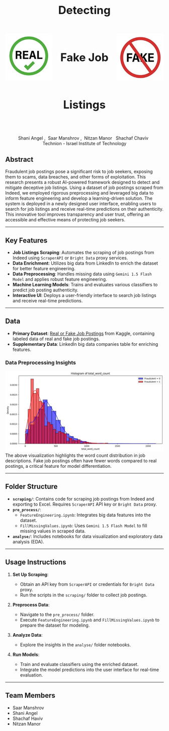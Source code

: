 <h1 style="text-align:center; font-weight:bold; font-size:2.5em; display:flex; justify-content:center; align-items:center;">
    <img src="./images/real.jpg" alt="Logo" width="150" height="150" style="margin-right: 10px; vertical-align:middle;">
    <span style="line-height: 150px; vertical-align:middle;">Detecting Fake Job Listings</span>
    <img src="./images/fake.jpg" alt="Logo" width="150" height="150" style="margin-left: 10px; vertical-align:middle;">
</h1>

<p align='center' style="text-align:center;font-size:1em;">
    <a>Shani Angel</a>&nbsp;,&nbsp;
    <a>Saar Manshrov</a>&nbsp;,&nbsp;
    <a >Nitzan Manor</a>&nbsp;&nbsp;
    <a>Shachaf Chaviv</a>&nbsp;&nbsp;
    <br/> 
    Technion - Israel Institute of Technology<br/> 
</p>





[//]: # (# Job Listing Authenticity Detector)

[//]: # ()
[//]: # (![Real Job]&#40;./images/real.jpg&#41;  )

[//]: # (![Fake Job]&#40;./images/fake.jpg&#41;)

## Abstract
Fraudulent job postings pose a significant risk to job seekers, exposing them to scams, data breaches, and other forms of exploitation. This research presents a robust AI-powered framework designed to detect and mitigate deceptive job listings. Using a dataset of job postings scraped from Indeed, we employed rigorous preprocessing and leveraged big data to inform feature engineering and develop a learning-driven solution. The system is deployed in a newly designed user interface, enabling users to search for job listings and receive real-time predictions on their authenticity. This innovative tool improves transparency and user trust, offering an accessible and effective means of protecting job seekers.

---

## Key Features
- **Job Listings Scraping**: Automates the scraping of job postings from Indeed using `ScraperAPI` or `Bright Data` proxy services.
- **Data Enrichment**: Utilizes big data from LinkedIn to enrich the dataset for better feature engineering.
- **Data Preprocessing**: Handles missing data using `Gemini 1.5 Flash Model` and applies robust feature engineering.
- **Machine Learning Models**: Trains and evaluates various classifiers to predict job posting authenticity.
- **Interactive UI**: Deploys a user-friendly interface to search job listings and receive real-time predictions.

---

## Data
- **Primary Dataset**: [Real or Fake Job Postings](https://www.kaggle.com/datasets/shivamb/real-or-fake-fake-jobposting-prediction) from Kaggle, containing labeled data of real and fake job postings.
- **Supplementary Data**: LinkedIn big data companies table for enriching features.

### Data Preprocessing Insights
![Kaggle Word Count Distribution](./images/kaggle_word_count.jpeg)  
The above visualization highlights the word count distribution in job descriptions. Fake job postings often have fewer words compared to real postings, a critical feature for model differentiation.

---

## Folder Structure
- **`scraping/`**: Contains code for scraping job postings from Indeed and exporting to Excel. Requires `ScraperAPI` API key or `Bright Data` proxy.
- **`pre_process/`**: 
  - `FeatureEngineering.ipynb`: Integrates big data features into the dataset.
  - `FillMissingValues.ipynb`: Uses `Gemini 1.5 Flash Model` to fill missing values in scraped data.
- **`analyse/`**: Includes notebooks for data visualization and exploratory data analysis (EDA).

---

## Usage Instructions
1. **Set Up Scraping**:
   - Obtain an API key from `ScraperAPI` or credentials for `Bright Data` proxy.
   - Run the scripts in the `scraping/` folder to collect job postings.

2. **Preprocess Data**:
   - Navigate to the `pre_process/` folder.
   - Execute `FeatureEngineering.ipynb` and `FillMissingValues.ipynb` to prepare the dataset for modeling.

3. **Analyze Data**:
   - Explore the insights in the `analyse/` folder notebooks.

4. **Run Models**:
   - Train and evaluate classifiers using the enriched dataset.
   - Integrate the model predictions into the user interface for real-time evaluation.

---

## Team Members
- Saar Manshrov
- Shani Angel
- Shachaf Haviv
- Nitzan Manor